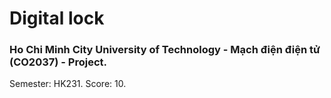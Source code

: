 # Digital lock

### Ho Chi Minh City University of Technology - Mạch điện điện tử (CO2037) - Project.
Semester: HK231.
Score: 10.
